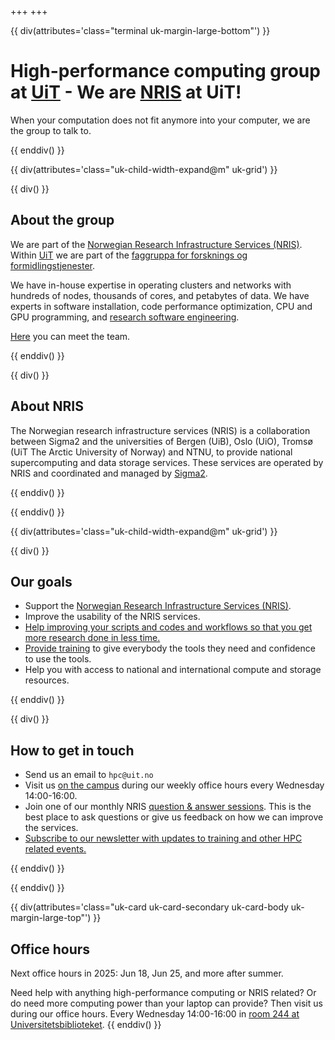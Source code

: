 +++
+++

{{ div(attributes='class="terminal uk-margin-large-bottom"') }}

# High-performance computing group at [UiT](https://uit.no/) - We are [NRIS](https://www.sigma2.no) at UiT!

When your computation does not fit anymore into your computer, we are the group
to talk to.

{{ enddiv() }}


{{ div(attributes='class="uk-child-width-expand@m" uk-grid') }}

{{ div() }}

## About the group

We are part of the [Norwegian Research Infrastructure Services
(NRIS)](https://documentation.sigma2.no/).  Within [UiT](https://uit.no/) we
are part of the [faggruppa for forsknings og
formidlingstjenester](https://uit.no/enhet/ita/digitaleforskningsogformidlingstjenester).

We have in-house expertise in operating clusters and networks with hundreds of
nodes, thousands of cores, and petabytes of data.  We have experts in software
installation, code performance optimization, CPU and GPU programming, and
[research software engineering](https://research-software.uit.no/).

[Here](/about/team/) you can meet the team.

{{ enddiv() }}

{{ div() }}

## About NRIS

The Norwegian research infrastructure services (NRIS) is a collaboration
between Sigma2 and the universities of Bergen (UiB), Oslo (UiO), Tromsø (UiT
The Arctic University of Norway) and NTNU, to provide national supercomputing
and data storage services. These services are operated by NRIS and coordinated
and managed by [Sigma2](https://www.sigma2.no/).

{{ enddiv() }}

{{ enddiv() }}

{{ div(attributes='class="uk-child-width-expand@m" uk-grid') }}

{{ div() }}

## Our goals

- Support the [Norwegian Research Infrastructure Services (NRIS)](https://documentation.sigma2.no/).
- Improve the usability of the NRIS services.
- [Help improving your scripts and codes and workflows so that you get more research done in less time.](https://research-software.uit.no/)
- [Provide training](/training/) to give everybody the tools they need and confidence to use the tools.
- Help you with access to national and international compute and storage resources.

{{ enddiv() }}

{{ div() }}

## How to get in touch

- Send us an email to `hpc@uit.no`
- Visit us [on the campus](/contact/) during our weekly office hours every Wednesday 14:00-16:00.
- Join one of our monthly NRIS [question & answer
  sessions](https://documentation.sigma2.no/getting_help/qa-sessions.html).
  This is the best place to ask questions or give us feedback on how we can improve the services.
- [Subscribe to our newsletter with updates to training and other HPC related events.](/contact/)

{{ enddiv() }}

{{ enddiv() }}


{{ div(attributes='class="uk-card uk-card-secondary uk-card-body uk-margin-large-top"') }}
## Office hours

Next office hours in 2025: Jun 18, Jun 25, and more after summer.

Need help with anything high-performance computing or NRIS related? Or do need more computing power than your laptop can provide?  Then visit us during our office hours.
Every Wednesday 14:00-16:00 in [room 244 at Universitetsbiblioteket](https://link.mazemap.com/uUsb9EWs).
{{ enddiv() }}
